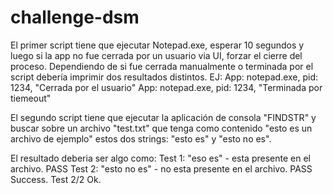 # challenge-dsm

El primer script tiene que ejecutar Notepad.exe, esperar 10 segundos y luego si la app no fue cerrada por un usuario via UI, forzar el cierre del proceso. 
Dependiendo de si fue cerrada manualmente o terminada por el script debería imprimir dos resultados distintos.
EJ: 
App: notepad.exe, pid: 1234, "Cerrada por el usuario"
App: notepad.exe, pid: 1234, "Terminada por tiemeout"  
 
El segundo script tiene que ejecutar la aplicación de consola "FINDSTR" y buscar sobre un archivo "test.txt" que tenga como contenido "esto es un archivo de ejemplo" estos dos strings:
"esto es" y "esto no es". 

El resultado deberia ser algo como:
Test 1:
"eso es"        - esta presente en el archivo. PASS
Test 2:
"esto no es"  - no esta presente en el archivo. PASS
Success. Test 2/2 Ok.
